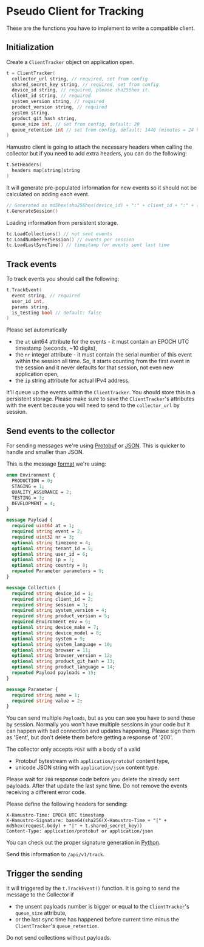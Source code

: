 # Pseudo Client for Tracking

These are the functions you have to implement to write a compatible client.

## Initialization

Create a `ClientTracker` object on application open.

```cpp
t = ClientTracker(
  collector_url string, // required, set from config
  shared_secret_key string, // required, set from config
  device_id string, // required, please sha256hex it.
  client_id string, // required
  system_version string, // required
  product_version string, // required
  system string,
  product_git_hash string,
  queue_size int, // set from config, default: 20
  queue_retention int // set from config, default: 1440 (minutes = 24 hours)
)
```

Hamustro client is going to attach the necessary headers when calling the collector but if you need to add extra headers, you can do the following:

```cpp
t.SetHeaders(
  headers map[string]string
)
```

It will generate pre-populated information for new events so it should not be calculated on adding each event.

```cpp
// Generated as md5hex(sha256hex(device_id) + ":" + client_id + ":" + system_version + ":" + product_version)
t.GenerateSession()
```

Loading information from persistent storage.

```cpp
tc.LoadCollections() // not sent events
tc.LoadNumberPerSession() // events per session
tc.LoadLastSyncTime() // timestamp for events sent last time
```

## Track events

To track events you should call the following:

```cpp
t.TrackEvent(
  event string, // required
  user_id int,
  params string,
  is_testing bool // default: false
)
```

Please set automatically 
- the `at` uint64 attribute for the events - it must contain an EPOCH UTC timestamp (seconds, ~10 digits), 
- the `nr` integer attribute - it must contain the serial number of this event within the session all time. So, it starts counting from the first event in the session and it never defaults for that session, not even new application open,
- the `ip` string attribute for actual IPv4 address.

It'll queue up the events within the `ClientTracker`. You should store this in a persistent storage. Please make sure to save the `ClientTracker`'s attributes with the event because you will need to send to the `collector_url` by session.

## Send events to the collector

For sending messages we're using [Protobuf](https://developers.google.com/protocol-buffers/?hl=en) or [JSON](http://www.json.org). This is quicker to handle and smaller than JSON.

This is the message [format](../proto/payload.proto) we're using:

```protobuf
enum Environment {
  PRODUCTION = 0;
  STAGING = 1;
  QUALITY_ASSURANCE = 2;
  TESTING = 3;
  DEVELOPMENT = 4;
}

message Payload {
  required uint64 at = 1;
  required string event = 2;
  required uint32 nr = 3;
  optional string timezone = 4;
  optional string tenant_id = 5;
  optional string user_id = 6;
  optional string ip = 7;
  optional string country = 8;
  repeated Parameter parameters = 9;
}

message Collection {
  required string device_id = 1;
  required string client_id = 2;
  required string session = 3;
  required string system_version = 4;
  required string product_version = 5;
  required Environment env = 6;
  optional string device_make = 7;
  optional string device_model = 8;
  optional string system = 9;
  optional string system_language = 10;
  optional string browser = 11;
  optional string browser_version = 12;
  optional string product_git_hash = 13;
  optional string product_language = 14;
  repeated Payload payloads = 15;
}

message Parameter {
  required string name = 1;
  required string value = 2;
}
```

You can send multiple `Payloads`, but as you can see you have to send these by session. Normally you won't have multiple sessions in your code but it can happen with bad connection and updates happening. Please sign them as 'Sent', but don't delete them before getting a response of '200'.

The collector only accepts `POST` with a body of a valid 
- Protobuf bytestream with `application/protobuf` content type,
- unicode JSON string with `application/json` content type. 

Please wait for `200` response code before you delete the already sent payloads. After that update the last sync time. Do not remove the events receiving a different error code.

Please define the following headers for sending:

```
X-Hamustro-Time: EPOCH UTC timestamp
X-Hamustro-Signature: base64(sha256(X-Hamustro-Time + "|" + md5hex(request.body) + "|" + t.shared_secret_key))
Content-Type: application/protobuf or application/json
```

You can check out the proper signature generation in [Python](https://github.com/wunderlist/hamustro/blob/master/utils/message.py#L57-L62).

Send this information to `/api/v1/track`.

## Trigger the sending

It will triggered by the `t.TrackEvent()` function. It is going to send the message to the Collector if
- the unsent payloads number is bigger or equal to the `ClientTracker`'s `queue_size` attribute,
- or the last sync time has happened before current time minus the `ClientTracker`'s `queue_retention`.

Do not send collections without payloads.
